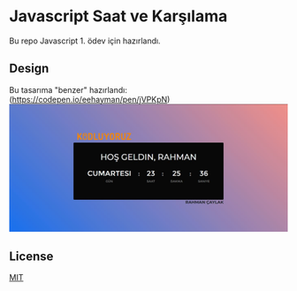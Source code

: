 # Javascript Saat ve Karşılama
Bu repo Javascript 1. ödev için hazırlandı.

## Design
Bu tasarıma "benzer" hazırlandı: (https://codepen.io/eehayman/pen/jVPKpN)
![javascript-saat](https://github.com/rahmancaylak/Kodluyoruz-Frontend/blob/master/Javascript/odev1/assets/javascript-saat.JPG?raw=true)

## License
[MIT](https://github.com/rahmancaylak/kodluyoruzilkrepo/blob/main/LICENSE)